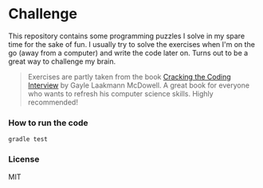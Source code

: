 # Challenge

This repository contains some programming puzzles I solve in my spare time for the sake of fun. I usually try to solve the exercises when I'm on the go (away from a computer) and write the code later on. Turns out to be a great way to challenge my brain.

> Exercises are partly taken from the book [Cracking the Coding Interview](http://www.crackingthecodinginterview.com/) by Gayle Laakmann McDowell. A great book for everyone who wants to refresh his computer science skills. Highly recommended!

### How to run the code

```
gradle test
```

### License

MIT

